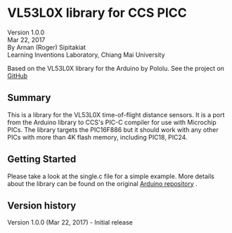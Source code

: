 # VL53L0X library for CCS PICC

 Version 1.0.0<br>
 Mar 22, 2017<br>
 By Arnan (Roger) Sipitakiat<br>
 Learning Inventions Laboratory, Chiang Mai University

Based on the VL53L0X library for the Arduino by Pololu. See the project on [GitHub](https://github.com/pololu/vl53l0x-arduino) 

## Summary

This is a library for the VL53L0X time-of-flight distance sensors. It is a port from the Arduino library to CCS's PIC-C compiler for use with Microchip PICs. The library targets the PIC16F886 but it should work with any other PICs with more than 4K flash memory, including PIC18, PIC24. 

## Getting Started

Please take a look at the single.c file for a simple example.
More details about the library can be found on the original [Arduino repository](https://github.com/pololu/vl53l0x-arduino) . 


## Version history
Version 1.0.0 (Mar 22, 2017) - Initial release




